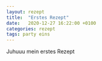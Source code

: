 ```yaml
---
layout: rezept
title:  "Erstes Rezept"
date:   2020-12-27 16:22:00 +0100
categories: rezept
tags: party eins
---
```


Juhuuu mein erstes Rezept